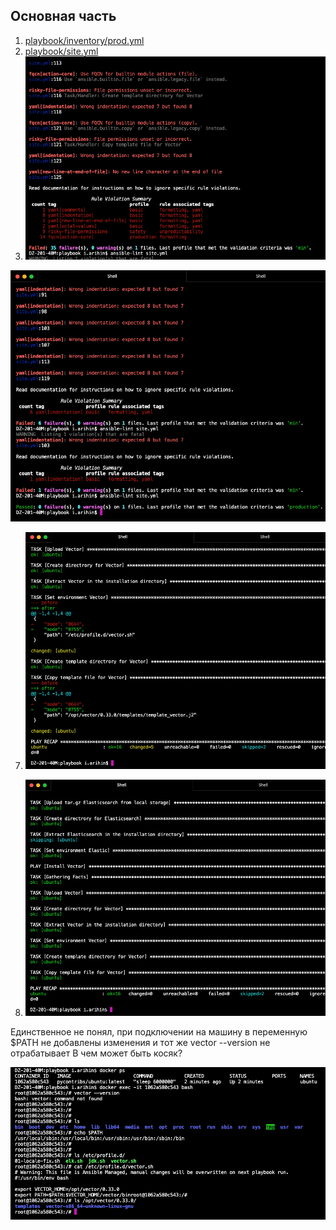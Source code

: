 ## Основная часть
1. [playbook/inventory/prod.yml](playbook/inventory/prod.yml) 
2. [playbook/site.yml](playbook/site.yml) 
5. ![!\[Alt text\](<img/!\[Alt text\](<img/Снимок экрана 2023-10-28 в 21.08.27.png>)>)](<img/Снимок экрана 2023-10-28 в 21.08.27.png>)

![!\[Alt text\](<img/!\[Alt text\](<img/Снимок экрана 2023-10-28 в 22.24.01.png>)>)](<img/Снимок экрана 2023-10-28 в 22.24.01.png>)

7. ![!\[Alt text\](<img/!\[Alt text\](<img/Снимок экрана 2023-10-28 в 21.46.15.png>)>)](<img/Снимок экрана 2023-10-28 в 21.46.15.png>)

8. ![!\[Alt text\](<img/!\[Alt text\](<img/Снимок экрана 2023-10-28 в 21.46.58.png>)>)](<img/Снимок экрана 2023-10-28 в 21.46.58.png>)


Единственное не понял, при подключении на машину в переменную $PATH не добавлены изменения и тот же vector --version не отрабатывает
В чем может быть косяк?

![!\[Alt text\](<img/!\[Alt text\](<img/Снимок экрана 2023-10-28 в 22.47.54.png>)>)](<img/Снимок экрана 2023-10-28 в 22.47.54.png>)